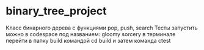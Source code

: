 # binary_tree_project
Класс бинарного дерева с функциями pop, push, search 
Тесты запустить можно в codespace под названием: gloomy sorcery   в терминале перейти в папку build командой  cd build и затем команда ctest
